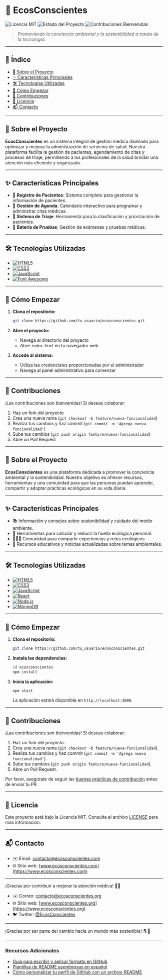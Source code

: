 # 🌿 EcosConscientes

![Licencia MIT](https://img.shields.io/badge/Licencia-MIT-green.svg)
![Estado del Proyecto](https://img.shields.io/badge/Estado-En%20Desarrollo-yellow)
![Contribuciones Bienvenidas](https://img.shields.io/badge/Contribuciones-Bienvenidas-brightgreen)

> *Promoviendo la conciencia ambiental y la sostenibilidad a través de la tecnología.*

---

## 📌 Índice

* [🌱 Sobre el Proyecto](#-sobre-el-proyecto)
* [✨ Características Principales](#-características-principales)
* [🛠️ Tecnologías Utilizadas](#-tecnologías-utilizadas)
* [🚀 Cómo Empezar](#-cómo-empezar)
* [🤝 Contribuciones](#-contribuciones)
* [📄 Licencia](#-licencia)
* [📬 Contacto](#-contacto)


---

## 🏥 Sobre el Proyecto

**EcosConscientes** es un sistema integral de gestión médica diseñado para optimizar y mejorar la administración de servicios de salud. Nuestra plataforma facilita la gestión de pacientes, agendamiento de citas y procesos de triaje, permitiendo a los profesionales de la salud brindar una atención más eficiente y organizada.

---

## ✨ Características Principales

* 👤 **Registro de Pacientes**: Sistema completo para gestionar la información de pacientes.
* 📅 **Gestión de Agenda**: Calendario interactivo para programar y administrar citas médicas.
* 🏥 **Sistema de Triaje**: Herramienta para la clasificación y priorización de pacientes.
* 🔬 **Batería de Pruebas**: Gestión de exámenes y pruebas médicas.

---

## 🛠️ Tecnologías Utilizadas

* [![HTML5](https://img.shields.io/badge/HTML5-E34F26?style=flat&logo=html5&logoColor=white)](https://developer.mozilla.org/es/docs/Web/HTML)
* [![CSS3](https://img.shields.io/badge/CSS3-1572B6?style=flat&logo=css3&logoColor=white)](https://developer.mozilla.org/es/docs/Web/CSS)
* [![JavaScript](https://img.shields.io/badge/JavaScript-F7DF1E?style=flat&logo=javascript&logoColor=black)](https://developer.mozilla.org/es/docs/Web/JavaScript)
* [![Font Awesome](https://img.shields.io/badge/Font_Awesome-339AF0?style=flat&logo=fontawesome&logoColor=white)](https://fontawesome.com/)

---

## 🚀 Cómo Empezar

1. **Clona el repositorio:**

   ```bash
   git clone https://github.com/tu_usuario/ecosconscientes.git
   ```

2. **Abre el proyecto:**
   - Navega al directorio del proyecto
   - Abre `index.html` en tu navegador web

3. **Accede al sistema:**
   - Utiliza las credenciales proporcionadas por el administrador
   - Navega al panel administrativo para comenzar

---

## 🤝 Contribuciones

¡Las contribuciones son bienvenidas! Si deseas colaborar:

1. Haz un fork del proyecto
2. Crea una nueva rama (`git checkout -b feature/nueva-funcionalidad`)
3. Realiza tus cambios y haz commit (`git commit -m 'Agrega nueva funcionalidad'`)
4. Sube tus cambios (`git push origin feature/nueva-funcionalidad`)
5. Abre un Pull Request



---

## 🌱 Sobre el Proyecto

**EcosConscientes** es una plataforma dedicada a promover la conciencia ambiental y la sostenibilidad. Nuestro objetivo es ofrecer recursos, herramientas y una comunidad para que las personas puedan aprender, compartir y adoptar prácticas ecológicas en su vida diaria.

---

## ✨ Características Principales

* 📚 Información y consejos sobre sostenibilidad y cuidado del medio ambiente.
* 🧮 Herramientas para calcular y reducir la huella ecológica personal.
* 🧑‍🤝‍🧑 Comunidad para compartir experiencias y retos ecológicos.
* 📰 Recursos educativos y noticias actualizadas sobre temas ambientales.

---

## 🛠️ Tecnologías Utilizadas

* [![HTML5](https://img.shields.io/badge/HTML5-E34F26?style=flat\&logo=html5\&logoColor=white)](https://developer.mozilla.org/es/docs/Web/HTML)
* [![CSS3](https://img.shields.io/badge/CSS3-1572B6?style=flat\&logo=css3\&logoColor=white)](https://developer.mozilla.org/es/docs/Web/CSS)
* [![JavaScript](https://img.shields.io/badge/JavaScript-F7DF1E?style=flat\&logo=javascript\&logoColor=black)](https://developer.mozilla.org/es/docs/Web/JavaScript)
* [![React](https://img.shields.io/badge/React-61DAFB?style=flat\&logo=react\&logoColor=black)](https://es.reactjs.org/)
* [![Node.js](https://img.shields.io/badge/Node.js-339933?style=flat\&logo=node.js\&logoColor=white)](https://nodejs.org/es/)
* [![MongoDB](https://img.shields.io/badge/MongoDB-47A248?style=flat\&logo=mongodb\&logoColor=white)](https://www.mongodb.com/)

---

## 🚀 Cómo Empezar

1. **Clona el repositorio:**

   ```bash
   git clone https://github.com/tu_usuario/ecosconscientes.git
   ```

2. **Instala las dependencias:**

   ```bash
   cd ecosconscientes
   npm install
   ```

3. **Inicia la aplicación:**

   ```bash
   npm start
   ```

   La aplicación estará disponible en `http://localhost:3000`.

---

## 🤝 Contribuciones

¡Las contribuciones son bienvenidas! Si deseas colaborar:

1. Haz un fork del proyecto.
2. Crea una nueva rama (`git checkout -b feature/nueva-funcionalidad`).
3. Realiza tus cambios y haz commit (`git commit -m 'Agrega nueva funcionalidad'`).
4. Sube tus cambios (`git push origin feature/nueva-funcionalidad`).
5. Abre un Pull Request.

Por favor, asegúrate de seguir las [buenas prácticas de contribución](https://docs.github.com/es/get-started/quickstart/contributing-to-projects) antes de enviar tu PR.


---

## 📄 Licencia

Este proyecto está bajo la Licencia MIT. Consulta el archivo [LICENSE](LICENSE) para más información.

---

## 📬 Contacto

* ✉️ Email: [contacto@ecosconscientes.com](mailto:contacto@ecosconscientes.com)
* 🌐 Sitio web: [www.ecosconscientes.com](https://www.ecosconscientes.com)

---

¡Gracias por contribuir a mejorar la atención médica! 🏥💚

* ✉️ Correo: [contacto@ecosconscientes.org](mailto:contacto@ecosconscientes.org)
* 🌐 Sitio web: [www.ecosconscientes.org](https://www.ecosconscientes.org)
* 🐦 Twitter: [@EcosConscientes](https://twitter.com/EcosConscientes)

---

¡Gracias por ser parte del cambio hacia un mundo más sostenible! 🌎💚

---

### Recursos Adicionales

* [Guía para escribir y aplicar formato en GitHub](https://docs.github.com/es/get-started/writing-on-github/getting-started-with-writing-and-formatting-on-github/basic-writing-and-formatting-syntax)
* [Plantillas de README asombrosas en español](https://github.com/minoveaz/github-perfil-readme-asombrosos)
* [Cómo personalizar tu perfil de GitHub con un archivo README](https://dev.to/alextomas80/como-personalizar-tu-perfil-github-con-un-archivo-readme-5754)


